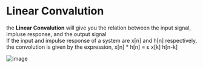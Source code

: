 # Linear Convalution
the **Linear Convalution** will give you the relation between the input signal, impluse response, and the output signal <br> If the input and impulse response of a system are x[n] and h[n] respectively, the convolution is given by the expression, x[n] * h[n] = ε x[k] h[n-k]

![image](https://media.geeksforgeeks.org/wp-content/uploads/20210623221711/LinConv-660x311.jpg)
